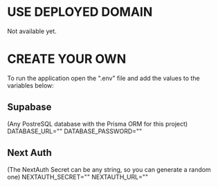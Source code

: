 # USE DEPLOYED DOMAIN
Not available yet.

# CREATE YOUR OWN
To run the application open the ".env" file and add the values to the variables below:

## Supabase
(Any PostreSQL database with the Prisma ORM for this project)
DATABASE_URL=""
DATABASE_PASSWORD=""

## Next Auth
(The NextAuth Secret can be any string, so you can generate a random one)
NEXTAUTH_SECRET=""
NEXTAUTH_URL=""